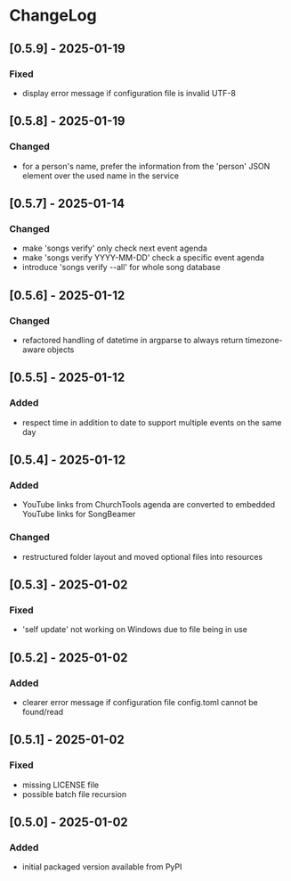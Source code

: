 # ChangeLog

## [0.5.9] - 2025-01-19

### Fixed
- display error message if configuration file is invalid UTF-8

## [0.5.8] - 2025-01-19

### Changed
- for a person's name, prefer the information from the 'person' JSON element over the used name in the service

## [0.5.7] - 2025-01-14

### Changed
- make 'songs verify' only check next event agenda
- make 'songs verify YYYY-MM-DD' check a specific event agenda
- introduce 'songs verify --all' for whole song database

## [0.5.6] - 2025-01-12

### Changed
- refactored handling of datetime in argparse to always return timezone-aware objects

## [0.5.5] - 2025-01-12

### Added
- respect time in addition to date to support multiple events on the same day

## [0.5.4] - 2025-01-12

### Added
- YouTube links from ChurchTools agenda are converted to embedded YouTube links for SongBeamer

### Changed
- restructured folder layout and moved optional files into resources

## [0.5.3] - 2025-01-02

### Fixed
- 'self update' not working on Windows due to file being in use

## [0.5.2] - 2025-01-02

### Added
- clearer error message if configuration file config.toml cannot be found/read

## [0.5.1] - 2025-01-02

### Fixed
- missing LICENSE file
- possible batch file recursion

## [0.5.0] - 2025-01-02

### Added
- initial packaged version available from PyPI
